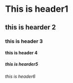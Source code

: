 # This is header1
## this is hearder 2
### this is header 3
#### this is header 4
##### this is hearder5
###### this is header6
